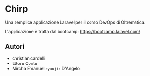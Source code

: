 # Chirp

Una semplice applicazione Laravel per il corso DevOps di Oltrematica.

L'applicazione è tratta dal bootcamp: https://bootcamp.laravel.com/

## Autori
- christian cardelli
- Ettore Conte
- Mircha Emanuel `ryuujin` D'Angelo

